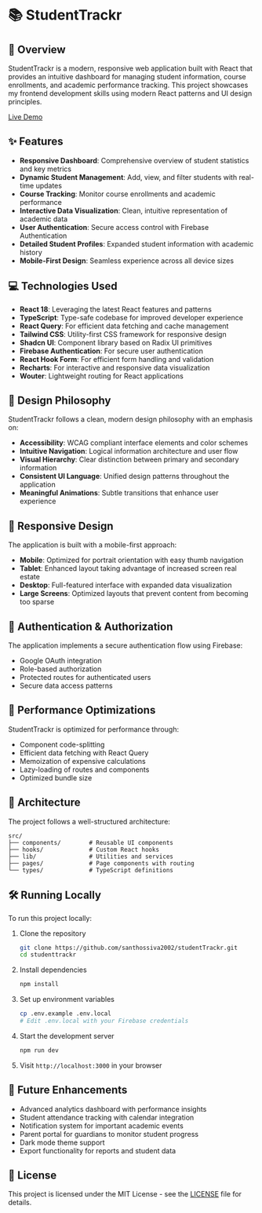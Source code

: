 # 📚 StudentTrackr



## 🌟 Overview

StudentTrackr is a modern, responsive web application built with React that provides an intuitive dashboard for managing student information, course enrollments, and academic performance tracking. This project showcases my frontend development skills using modern React patterns and UI design principles.

[Live Demo](https://studenttrackr.yourdomain.com) 

## ✨ Features

- **Responsive Dashboard**: Comprehensive overview of student statistics and key metrics
- **Dynamic Student Management**: Add, view, and filter students with real-time updates
- **Course Tracking**: Monitor course enrollments and academic performance
- **Interactive Data Visualization**: Clean, intuitive representation of academic data
- **User Authentication**: Secure access control with Firebase Authentication
- **Detailed Student Profiles**: Expanded student information with academic history
- **Mobile-First Design**: Seamless experience across all device sizes

## 💻 Technologies Used

- **React 18**: Leveraging the latest React features and patterns
- **TypeScript**: Type-safe codebase for improved developer experience
- **React Query**: For efficient data fetching and cache management
- **Tailwind CSS**: Utility-first CSS framework for responsive design
- **Shadcn UI**: Component library based on Radix UI primitives
- **Firebase Authentication**: For secure user authentication
- **React Hook Form**: For efficient form handling and validation
- **Recharts**: For interactive and responsive data visualization
- **Wouter**: Lightweight routing for React applications

## 🎨 Design Philosophy

StudentTrackr follows a clean, modern design philosophy with an emphasis on:

- **Accessibility**: WCAG compliant interface elements and color schemes
- **Intuitive Navigation**: Logical information architecture and user flow
- **Visual Hierarchy**: Clear distinction between primary and secondary information
- **Consistent UI Language**: Unified design patterns throughout the application
- **Meaningful Animations**: Subtle transitions that enhance user experience

## 📱 Responsive Design

The application is built with a mobile-first approach:

- **Mobile**: Optimized for portrait orientation with easy thumb navigation
- **Tablet**: Enhanced layout taking advantage of increased screen real estate
- **Desktop**: Full-featured interface with expanded data visualization
- **Large Screens**: Optimized layouts that prevent content from becoming too sparse

## 🔐 Authentication & Authorization

The application implements a secure authentication flow using Firebase:

- Google OAuth integration
- Role-based authorization
- Protected routes for authenticated users
- Secure data access patterns

## 🚀 Performance Optimizations

StudentTrackr is optimized for performance through:

- Component code-splitting
- Efficient data fetching with React Query
- Memoization of expensive calculations
- Lazy-loading of routes and components
- Optimized bundle size

## 📐 Architecture

The project follows a well-structured architecture:

```
src/
├── components/        # Reusable UI components
├── hooks/             # Custom React hooks
├── lib/               # Utilities and services
├── pages/             # Page components with routing
└── types/             # TypeScript definitions
```

## 🛠️ Running Locally

To run this project locally:

1. Clone the repository
   ```bash
   git clone https://github.com/santhossiva2002/studentTrackr.git
   cd studenttrackr
   ```

2. Install dependencies
   ```bash
   npm install
   ```

3. Set up environment variables
   ```bash
   cp .env.example .env.local
   # Edit .env.local with your Firebase credentials
   ```

4. Start the development server
   ```bash
   npm run dev
   ```

5. Visit `http://localhost:3000` in your browser


## 🔮 Future Enhancements

- Advanced analytics dashboard with performance insights
- Student attendance tracking with calendar integration
- Notification system for important academic events
- Parent portal for guardians to monitor student progress
- Dark mode theme support
- Export functionality for reports and student data


## 📄 License

This project is licensed under the MIT License - see the [LICENSE](LICENSE) file for details.